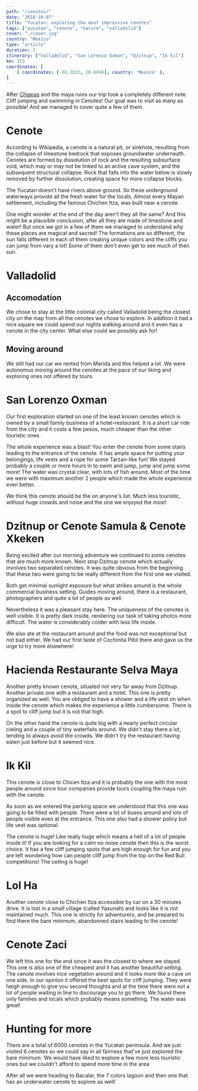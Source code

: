 ```yaml
---
path: "/cenotes/"
date: "2018-10-07"
title: "Yucatan: exploring the most impressive cenotes"
tags: ["yucatan", "cenote", "nature", "valladolid"]
cover: "./cover.jpg"
country: "Mexico"
type: "article"
duration: 3
itinerary: ["Valladolid", "San Lorenzo Oxman", "Dzitnup", "Ik kil"]
km: 153
coordinates: [
    { coordinates: [-88.2022, 20.6896], country: 'Mexico' },
]
---
```


After [Chiapas](/chiapas) and the maya ruins our trip took a completely different note. Cliff jumping and swimming in Cenotes! Our goal was to visit as many as possible! And we managed to cover quite a few of them.

# Cenote

According to Wikipedia, a cenote is a natural pit, or sinkhole, resulting from the collapse of limestone bedrock that exposes groundwater underneath. Cenotes are formed by dissolution of rock and the resulting subsurface void, which may or may not be linked to an active cave system, and the subsequent structural collapse. Rock that falls into the water below is slowly removed by further dissolution, creating space for more collapse blocks.

The Yucatan doesn’t have rivers above ground. So these underground waterways provide all the fresh water for the locals. Almost every Mayan settlement, including the famous Chichen Itza, was built near a cenote.

One might wonder at the end of the day aren't they all the same? And this might be a plausible conclusion, after all they are made of limestone and water! But once we got in a few of them we managed to understand why these places are magical and sacred! The formations are so different, the sun falls different in each of them creating unique colors and the cliffs you can jump from vary a lot! Some of them don't even get to see much of then sun.

# Valladolid

## Accomodation

We chose to stay at the little colonial city called Valladolid being the closest city on the map from all the cenotes we chose to explore. In addition it had a nice square we could spend our nights walking around and it even has a cenote in the city center. What else could we possibly ask for!

## Moving around

We still had our car we rented from Merida and this helped a lot. We were autonomus moving around the cenotes at the pace of our liking and exploring ones not offered by tours.

# San Lorenzo Oxman

Our first exploration started on one of the least known cenotes which is owned by a small family business of a hotel-restaurant. It is a short car ride from the city and it costs a few pesos, much cheaper than the other touristic ones.

<photo-composition><rehype-image src="oxman2.jpg" /><rehype-image src="oxman3.jpg" /></photo-composition>

The whole experience was a blast! You enter the cenote from some stairs leading to the entrance of the cenote. It has ample space for putting your belongings, life vests and a rope for some Tarzan-like fun! We stayed probably a couple or more hours in to swim and jump, jump and jump some more! The water was crystal clear, with lots of fish around. Most of the time we were with maximum another 2 people which made the whole experience even better.

<rehype-image src="oxman.jpg"></rehype-image>

We think this cenote should be the on anyone's list. Much less touristic, without huge crowds and noise and the one we enjoyed the most!

# Dzitnup or Cenote Samula & Cenote Xkeken

Being excited after our morning adventure we continued to some cenotes that are much more known. Next stop Dzitnup cenote which actually involves two separated cenotes. It was quite obvious from the beginning that these two were going to be really different from the first one we visited.

Both get minimal sunlight exposure but what strikes around is the whole commercial business setting. Guides moving around, there is a restaurant, photographers and quite a lot of people as well.

<photo-composition><rehype-image src="xkeken.jpg" /><rehype-image src="dzitnup.jpg" /></photo-composition>

Nevertheless it was a pleasant stay here. The uniqueness of the cenotes is well visible. It is pretty dark inside, rendering our task of taking photos more difficult. The water is considerably colder with less life inside.

<rehype-image src="elephant.jpg"></rehype-image>

We also ate at the restaurant around and the food was not exceptional but not bad either. We had our first taste of Cochinita Pibil there and gave us the urge to try more elsewhere!

# Hacienda Restaurante Selva Maya

Another pretty known cenote, situated not very far away from Dzitnup. Another private one with a restaurant and a hotel. This one is pretty organized as well. You are obliged to have a shower and a life vest on when inside the cenote which makes the experience a little cumbersome. There is a spot to cliff jump but it is not that high.

<rehype-image src="hacienda2.jpg"></rehype-image>

On the other hand the cenote is quite big with a nearly perfect circular cieling and a couple of tiny waterfalls around. We didn't stay there a lot, tending to always avoid the crowds. We didn't try the restaurant having eaten just before but it seemed nice.

<rehype-image src="hacienda.jpg"></rehype-image>

# Ik Kil

This cenote is close to Chicen Itza and it is probably the one with the most people around since tour companies provide tours coupling the maya ruin with the cenote.

As soon as we entered the parking space we understood that this one was going to be filled with people. There were a lot of buses around and lots of people visible even at the entrance. This one also had a shower policy but life vest was optional.

The cenote is huge! Like really huge which means a hell of a lot of people inside it! If you are looking for a calm no noise cenote then this is the worst choice. It has a few cliff jumping spots that are high enough for fun and you are left wondering how can people cliff jump from the top on the Red Bull competitions! The ceiling is huge!

<rehype-image src="ikkil.jpg"></rehype-image>

# Lol Ha

Another cenote close to Chichen Itza accessible by car on a 30 minutes drive. It is lost in a small village (called Yaxunah) and looks like it is not maintained much. This one is strictly for adventurers, and be prepared to find there the bare minimum, abandonned stairs leading to the cenote!

<rehype-image src="lolha.jpg"></rehype-image>

# Cenote Zaci

We left this one for the end since it was the closest to where we stayed. This one is also one of the cheapest and it has another beautiful setting. The cenote involves nice vegetation around and it looks more like a cave on one side. In our opinion it offered the best spots for cliff jumping. They were heigh enough to give you second thoughts and at the time there were not a lot of people waiting in line to discourage you to go there. We found there only families and locals which probably means something. The water was great!

<rehype-image src="zaci.jpg"></rehype-image>

# Hunting for more

There are a total of 6000 cenotes in the Yucatan peninsula. And we just visited 6 cenotes so we could say in all fairness that've just explored the bare minimum. We would have liked to explore a few more less touristic ones but we couldn't afford to spend more time in the area

After all we were heading to Bacalar, the 7 colors lagoon and then one that has an underwater cenote to explore as well!

